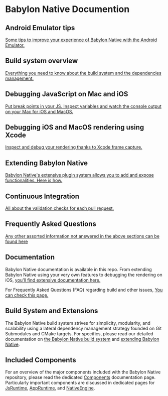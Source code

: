 # Babylon Native Documention

## Android Emulator tips

[Some tips to improve your experience of Babylon Native with the Android Emulator.](AndroidEmulator.md)

## Build system overview

[Everything you need to know about the build system and the dependencies management.](BuildSystem.md)

## Debugging JavaScript on Mac and iOS

[Put break points in your JS. Inspect variables and watch the console output on your Mac for iOS and MacOS.](DebugJavascriptMacIOS.md)

## Debugging iOS and MacOS rendering using Xcode

[Inspect and debug your rendering thanks to Xcode frame capture.](DebugRenderedFrameMetal.md)

## Extending Babylon Native

[Babylon Native's extensive plugin system allows you to add and expose functionalities. Here is how.](Extending.md)

## Continuous Integration

[All about the validation checks for each pull request.](ContinuousIntegration.md)

## Frequently Asked Questions
[Any other assorted information not answered in the above sections can be found here](faq.md)




## Documentation

Babylon Native documentation is available in this repo. From extending Babylon Native using your very own features to debugging the rendering on iOS, [you'll find extensive documentation here.](Documentation/Readme.md)

For Frequently Asked Questions (FAQ) regarding build and other issues, [You can check this page.](Documentation/faq.md)

## Build System and Extensions

The Babylon Native build system strives for simplicity, modularity, and scalability
using a lateral dependency management strategy founded on Git Submodules and CMake 
targets. For specifics, please read our detailed documentation on
[the Babylon Native build system](Documentation/BuildSystem.md) and
[extending Babylon Native](Documentation/Extending.md).

## Included Components

For an overview of the major components included with the Babylon Native repository, 
please read the dedicated [Components](./Documentation/Components.md) documentation
page. Particularly important components are discussed in dedicated pages for 
[JsRuntime](./Documentation/JsRuntime.md), [AppRuntime](./Documentation/AppRuntime.md),
and [NativeEngine](./Documentation/NativeEngine.md).

